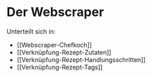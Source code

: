 # Der Webscraper

Unterteilt sich in:
* [[Webscraper-Chefkoch]]
* [[Verknüpfung-Rezept-Zutaten]]
* [[Verknüpfung-Rezept-Handlungsschritten]]
* [[Verknüpfung-Rezept-Tags]]